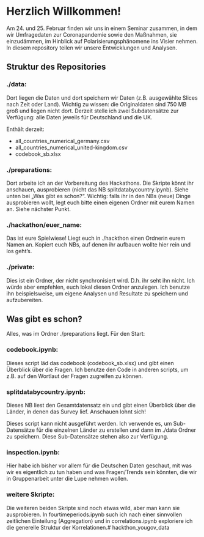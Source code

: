 # Herzlich Willkommen!

Am 24. und 25. Februar finden wir uns in einem Seminar zusammen, in dem wir Umfragedaten zur Coronapandemie sowie den Maßnahmen, sie einzudämmen, im Hinblick auf Polarisierungsphänomene ins Visier nehmen. In diesem repository teilen wir unsere Entwicklungen und Analysen. 

## Struktur des Repositories

### ./data: 
Dort liegen die Daten und dort speichern wir Daten (z.B. ausgewählte Slices  nach Zeit oder Land). Wichtig zu wissen: die Originaldaten sind 750 MB groß und liegen nicht dort. Derzeit stelle ich zwei Subdatensätze zur Verfügung: alle Daten jeweils für Deutschland und die UK.

Enthält derzeit:
- all_countries_numerical_germany.csv
- all_countries_numerical_united-kingdom.csv
- codebook_sb.xlsx

### ./preparations: 
Dort arbeite ich an der Vorbereitung des Hackathons. Die Skripte könnt ihr anschauen, ausprobieren (nicht das NB splitdatabycountry.ipynb). Siehe unten bei „Was gibt es schon?“. Wichtig: falls ihr in den NBs (neue) Dinge ausprobieren wollt, legt euch bitte einen eigenen Ordner mit eurem Namen an. Siehe nächster Punkt.

### ./hackathon/euer_name:
Das ist eure Spielwiese! Liegt euch in ./hackthon einen Ordnerin eurem Namen an. Kopiert euch NBs, auf denen ihr aufbauen wollte hier rein und los geht’s.

### ./private:
Dies ist ein Ordner, der nicht synchronisiert wird. D.h. ihr seht ihn nicht. Ich würde aber empfehlen, euch lokal diesen Ordner anzulegen. Ich benutze ihn beispielsweise, um eigene Analysen und Resultate zu speichern und aufzubereiten.


## Was gibt es schon?

Alles, was im Ordner ./preparations liegt. Für den Start:

### codebook.ipynb: 
Dieses script läd das codebook (codebook_sb.xlsx) und gibt einen Überblick über die Fragen. Ich benutze den Code in anderen scripts, um z.B. auf den Wortlaut der Fragen zugreifen zu können.

### splitdatabycountry.ipynb:
Dieses NB liest den Gesamtdatensatz ein und gibt einen Überblick über die Länder, in denen das Survey lief. Anschauen lohnt sich!

Dieses script kann nicht ausgeführt werden. Ich verwende es, um Sub-Datensätze für die einzelnen Länder zu erstellen und dann im ./data Ordner zu speichern. Diese Sub-Datensätze stehen also zur Verfügung.

### inspection.ipynb:
Hier habe ich bisher vor allem für die Deutschen Daten geschaut, mit was wir es eigentlich zu tun haben und was Fragen/Trends sein könnten, die wir in Gruppenarbeit unter die Lupe nehmen wollen.

### weitere Skripte:
Die weiteren beiden Skripte sind noch etwas wild, aber man kann sie ausprobieren. In fourtimeperiods.ipynb such ich nach einer sinnvollen zeitlichen Einteilung (Aggregation) und in correlations.ipynb exploriere ich die generelle Struktur der Korrelationen.# hackthon_yougov_data